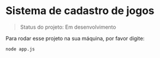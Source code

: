 # Sistema de cadastro de jogos

>Status do projeto: Em desenvolvimento

Para rodar esse projeto na sua máquina, por favor digite:

```
node app.js

```
